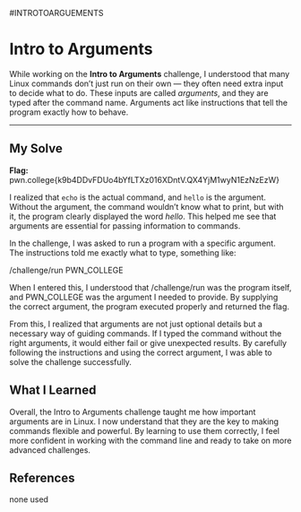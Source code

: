 #INTROTOARGUEMENTS

# Intro to Arguments

While working on the **Intro to Arguments** challenge, I understood that many Linux commands don’t just run on their own — they often need extra input to decide what to do. These inputs are called *arguments*,
and they are typed after the command name. Arguments act like instructions that tell the program exactly how to behave.  

---

## My Solve

**Flag:**  
pwn.college{k9b4DDvFDUo4bYfLTXz016XDntV.QX4YjM1wyN1EzNzEzW}



I realized that `echo` is the actual command, and `hello` is the argument. Without the argument, the command wouldn’t know what to print, but with it, the program clearly displayed the word *hello*. This helped me
see that arguments are essential for passing information to commands.  

In the challenge, I was asked to run a program with a specific argument. The instructions told me exactly what to type, something like:  

/challenge/run PWN_COLLEGE

When I entered this, I understood that /challenge/run was the program itself, and PWN_COLLEGE was the argument I needed to provide. By supplying the correct argument, the program executed properly and returned the flag.

From this, I realized that arguments are not just optional details but a necessary way of guiding commands. If I typed the command without the right arguments, it would either fail or give unexpected results. By carefully following the instructions and using the correct argument, I was able to solve the challenge successfully.

## What I Learned

Overall, the Intro to Arguments challenge taught me how important arguments are in Linux. I now understand that they are the key to making commands flexible and powerful. By learning to use them correctly, I feel more confident in working with the command line and ready to take on more advanced challenges.

## References
none used
